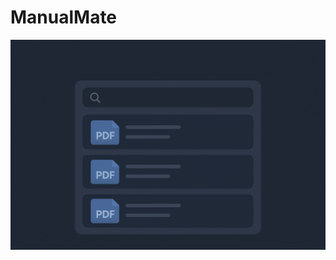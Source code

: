 # ManualMate
<p align="center">
  <img src="assets/RAG.png" alt="Web-based RAG Preview" width="550">
</p
